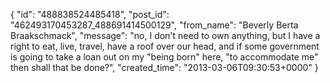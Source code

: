  {
   "id": "488838524485418",
   "post_id": "462493170453287_488691414500129",
   "from_name": "Beverly Berta Braakschmack",
   "message": "no, I don't need to own anything, but I have a right to eat, live, travel, have a roof over our head, and if some government is going to take a loan out on my \"being born\" here, \"to accommodate me\" then shall that be done?",
   "created_time": "2013-03-06T09:30:53+0000"
 }
